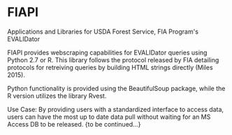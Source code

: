 # FIAPI
Applications and Libraries for USDA Forest Service, FIA Program's EVALIDator


FIAPI provides webscraping capabilities for EVALIDator queries using Python 2.7 or R. This library follows the protocol released by FIA detailing protocols for retreiving queries by building HTML strings directly (Miles 2015).

Python functionality is provided using the BeautifulSoup package, while the R version utilizes the library Rvest.

Use Case: By providing users with a standardized interface to access data, users can have the most up to date data pull without waiting for an MS Access DB to be released. {to be continued...}
